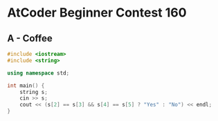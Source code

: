 # AtCoder Beginner Contest 160
## A - Coffee
```cpp
#include <iostream>
#include <string>

using namespace std;

int main() {
    string s;
    cin >> s;
    cout << (s[2] == s[3] && s[4] == s[5] ? "Yes" : "No") << endl;
}
```
